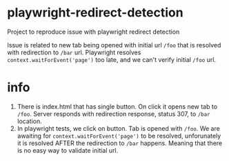 # playwright-redirect-detection
Project to reproduce issue with playwright redirect detection

Issue is related to new tab being opened with initial url `/foo` that is resolved with redirection to `/bar` url.
Playwright resolves `context.waitForEvent('page')` too late, and we can't verify initial `/foo` url.

# info
1. There is index.html that has single button. On click it opens new tab to `/foo`. Server responds with redirection response, status 307, to `/bar` location.
2. In playwright tests, we click on button. Tab is opened with `/foo`. We are awaiting for `context.waitForEvent('page')` to be resolved, unforunately it is resolved AFTER the redirection to `/bar` happens. Meaning that there is no easy way to validate initial url.
